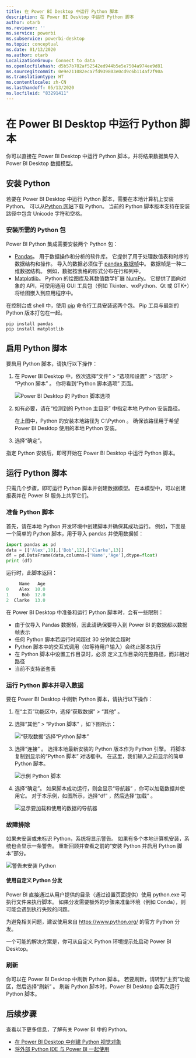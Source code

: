 ```yaml
---
title: 在 Power BI Desktop 中运行 Python 脚本
description: 在 Power BI Desktop 中运行 Python 脚本
author: otarb
ms.reviewer: ''
ms.service: powerbi
ms.subservice: powerbi-desktop
ms.topic: conceptual
ms.date: 01/13/2020
ms.author: otarb
LocalizationGroup: Connect to data
ms.openlocfilehash: d5b57b782af52542ed944b5e5e7504a974ee9d81
ms.sourcegitcommit: 0e9e211082eca7fd939803e0cd9c6b114af2f90a
ms.translationtype: HT
ms.contentlocale: zh-CN
ms.lasthandoff: 05/13/2020
ms.locfileid: "83291411"
---
```

# <a name="run-python-scripts-in-power-bi-desktop"></a>在 Power BI Desktop 中运行 Python 脚本

你可以直接在 Power BI Desktop 中运行 Python 脚本，并将结果数据集导入 Power BI Desktop 数据模型。

## <a name="install-python"></a>安装 Python

若要在 Power BI Desktop 中运行 Python 脚本，需要在本地计算机上安装 Python。 可以从[Python 网站](https://www.python.org/)下载 Python。 当前的 Python 脚本版本支持在安装路径中包含 Unicode 字符和空格。

### <a name="install-required-python-packages"></a>安装所需的 Python 包

Power BI Python 集成需要安装两个 Python 包：

* [Pandas](https://pandas.pydata.org/)。 用于数据操作和分析的软件库。 它提供了用于处理数值表和时序的数据结构和操作。 导入的数据必须位于 [pandas 数据帧](https://www.tutorialspoint.com/python_pandas/python_pandas_dataframe.htm)中。 数据帧是一种二维数据结构。 例如，数据按表格的形式分布在行和列中。
* [Matplotlib](https://matplotlib.org/)。 Python 的绘图库及其数值数学扩展 [NumPy](https://www.numpy.org/)。 它提供了面向对象的 API，可使用通用 GUI 工具包（例如 Tkinter、wxPython、Qt 或 GTK+）将绘图嵌入到应用程序中。

在控制台或 shell 中，使用 [pip](https://pip.pypa.io/en/stable/) 命令行工具安装这两个包。 Pip 工具与最新的 Python 版本打包在一起。

```CMD
pip install pandas
pip install matplotlib
```

## <a name="enable-python-scripting"></a>启用 Python 脚本

要启用 Python 脚本，请执行以下操作：

1. 在 Power BI Desktop 中，依次选择“文件” > “选项和设置” > “选项” > “Python 脚本”     。 你将看到“Python 脚本选项”  页面。

   ![Power BI Desktop 的 Python 脚本选项](media/desktop-python-scripts/python-scripts-7.png)

1. 如有必要，请在“检测到的 Python 主目录”  中指定本地 Python 安装路径。

   在上图中，Python 的安装本地路径为 C:\Python  。 确保该路径用于希望 Power BI Desktop 使用的本地 Python 安装。

1. 选择“确定”。 

指定 Python 安装后，即可开始在 Power BI Desktop 中运行 Python 脚本。

## <a name="run-python-scripts"></a>运行 Python 脚本

只需几个步骤，即可运行 Python 脚本并创建数据模型。 在本模型中，可以创建报表并在 Power BI 服务上共享它们。

### <a name="prepare-a-python-script"></a>准备 Python 脚本

首先，请在本地 Python 开发环境中创建脚本并确保其成功运行。 例如，下面是一个简单的 Python 脚本，用于导入 pandas 并使用数据帧：

```python
import pandas as pd
data = [['Alex',10],['Bob',12],['Clarke',13]]
df = pd.DataFrame(data,columns=['Name','Age'],dtype=float)
print (df)
```

运行时，此脚本返回：

```python
     Name   Age
0    Alex  10.0
1     Bob  12.0
2  Clarke  13.0
```

在 Power BI Desktop 中准备和运行 Python 脚本时，会有一些限制：

* 由于仅导入 Pandas 数据帧，因此请确保要导入到 Power BI 的数据都以数据帧表示
* 任何 Python 脚本若运行时间超过 30 分钟就会超时
* Python 脚本中的交互式调用（如等待用户输入）会终止脚本执行
* 在 Python 脚本中设置工作目录时，必须  定义工作目录的完整路径，而非相对路径
* 当前不支持嵌套表

### <a name="run-your-python-script-and-import-data"></a>运行 Python 脚本并导入数据

要在 Power BI Desktop 中刷新 Python 脚本，请执行以下操作：

1. 在“主页”功能区中，选择“获取数据”   > “其他”  。

1. 选择“其他” > “Python 脚本”   ，如下图所示：

   ![“获取数据”选择“Python 脚本”](media/desktop-python-scripts/python-scripts-1.png)

1. 选择“连接”  。 选择本地最新安装的 Python 版本作为 Python 引擎。 将脚本复制到显示的“Python 脚本”  对话框中。 在这里，我们输入之前显示的简单 Python 脚本。

   ![示例 Python 脚本](media/desktop-python-scripts/python-scripts-6.png)

1. 选择“确定”。  如果脚本成功运行，则会显示“导航器”  ，你可以加载数据并使用它。 对于本示例，如图所示，选择“df”  ，然后选择“加载”  。

   ![显示要加载和使用的数据的导航器](media/desktop-python-scripts/python-scripts-5.png) 

### <a name="troubleshooting"></a>故障排除

如果未安装或未标识 Python，系统将显示警告。 如果有多个本地计算机安装，系统也会显示一条警告。 重新回顾并查看之前的“安装 Python 并启用 Python 脚本”部分。

![警告未安装 Python](media/desktop-python-scripts/python-scripts-3.png)

#### <a name="using-custom-python-distributions"></a>使用自定义 Python 分发

Power BI 直接通过从用户提供的目录（通过设置页面提供）使用 python.exe 可执行文件来执行脚本。 如果分发需要额外的步骤来准备环境（例如 Conda），则可能会遇到执行失败的问题。

为避免相关问题，建议使用来自 https://www.python.org/ 的官方 Python 分发。

一个可能的解决方案是，你可从自定义 Python 环境提示处启动 Power BI Desktop。

### <a name="refresh"></a>刷新

你可以在 Power BI Desktop 中刷新 Python 脚本。 若要刷新，请转到“主页”功能区，然后选择“刷新”   。 刷新 Python 脚本时，Power BI Desktop 会再次运行 Python 脚本。

## <a name="next-steps"></a>后续步骤

查看以下更多信息，了解有关 Power BI 中的 Python。

* [在 Power BI Desktop 中创建 Python 视觉对象](desktop-python-visuals.md)
* [将外部 Python IDE 与 Power BI 一起使用](desktop-python-ide.md)
